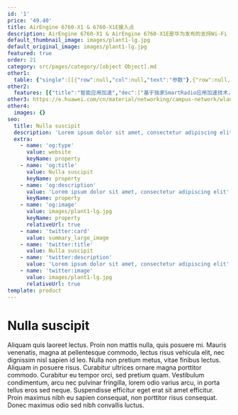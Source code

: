 ```yaml
---
id: '1'
price: '49.40'
title: AirEngine 6760-X1 & 6760-X1E接入点
description: AirEngine 6760-X1 & AirEngine 6760-X1E是华为发布的支持Wi-Fi 6（802.11ax）标准的室内AP。适用于中大型企业办公、教育、制造等场景。
default_thumbnail_image: images/plant1-lg.jpg
default_original_image: images/plant1-lg.jpg
featured: true
order: 21
category: src/pages/category/[object Object].md
other1: 
  table: {"single":[[{"row":null,"col":null,"text":"参数"},{"row":null,"col":null,"text":"AirEngine 6760-X1 & 6760-X1E"}],[{"row":null,"col":null,"text":"尺寸（ 宽 x 深 x 高）"},{"row":null,"col":null,"text":"220mm×220mm×61mm"}],[{"row":null,"col":null,"text":"电源输入"},{"row":null,"col":null,"text":"DC：48V±10%\nPoE供电：满足802.3bt以太网供电标准"}],[{"row":null,"col":null,"text":"最大用户数"},{"row":null,"col":null,"text":"≤1024（双射频模式）\n≤1152（三射频模式）\n说明： 使用环境不同实际用户数存在差异。"}],[{"row":null,"col":null,"text":"接口"},{"row":null,"col":null,"text":"1x10GE + 1xGE电口 + 1x10GE SFP+光口"}],[{"row":null,"col":null,"text":"物联网"},{"row":null,"col":null,"text":"内置物联网插槽"}],[{"row":null,"col":null,"text":"工作温度"},{"row":null,"col":null,"text":" -10℃ ～+50℃"}],[{"row":null,"col":null,"text":"天线类型"},{"row":null,"col":null,"text":"AirEngine 6760-X1：内置智能天线\nAirEngine 6760-X1E：外置天线"}],[{"row":null,"col":null,"text":"MIMO:空间流"},{"row":null,"col":null,"text":"基础能力：\n2.4GHz: 4×4:4, 5GHz: 6×6:6\nRTU License 升级：\n2.4GHz: 4×4:4, 5GHz: 8×8:8\n2.4GHz: 4×4:4, 5GHz-0: 4×4:4, 5GHz-1: 4×4:4"}],[{"row":null,"col":null,"text":"无线协议"},{"row":null,"col":null,"text":"802.11a/b/g/n/ac/ac Wave2/ax"}],[{"row":null,"col":null,"text":"最高速率"},{"row":null,"col":null,"text":"基础能力：8.35Gbps\nRTU License 升级：10.75Gbps"}]]}
other2:
  features: [{"title":"智能应用加速","dec":["基于独家SmartRadio应用加速技术，智能感知VR/AR/游戏等时延敏感类应用，确保多用户并发场景下，业务时延低至10ms，长时间体验无眩晕、无卡顿。"]},{"title":"智能天线","dec":["内置独家双频共口面智能天线，自动抑制干扰，覆盖半径提升20%，同位置信号强度提升100%，给用户带来稳定无死角的覆盖"]},{"title":"物联网扩展","dec":["默认支持蓝牙5.0，此外通过内置双IoT插槽设计以及USB接口，可在一台AP上灵活支持多种物联网协议，如：RFID，ZigBee等，满足各类物联网终端的接入需求"]}]
other3: https://e.huawei.com/cn/material/networking/campus-network/wlan/30b80550222c44e8a311b67a0e870b9c
other4:
  images: {}
seo:
  title: Nulla suscipit
  description: 'Lorem ipsum dolor sit amet, consectetur adipiscing elit'
  extra:
    - name: 'og:type'
      value: website
      keyName: property
    - name: 'og:title'
      value: Nulla suscipit
      keyName: property
    - name: 'og:description'
      value: 'Lorem ipsum dolor sit amet, consectetur adipiscing elit'
      keyName: property
    - name: 'og:image'
      value: images/plant1-lg.jpg
      keyName: property
      relativeUrl: true
    - name: 'twitter:card'
      value: summary_large_image
    - name: 'twitter:title'
      value: Nulla suscipit
    - name: 'twitter:description'
      value: 'Lorem ipsum dolor sit amet, consectetur adipiscing elit'
    - name: 'twitter:image'
      value: images/plant1-lg.jpg
      relativeUrl: true
template: product
---
```


# Nulla suscipit

Aliquam quis laoreet lectus. Proin non mattis nulla, quis posuere mi. Mauris venenatis, magna at pellentesque commodo, lectus risus vehicula elit, nec dignissim nisl sapien id leo. Nulla non pretium metus, vitae finibus lectus. Aliquam in posuere risus. Curabitur ultrices ornare magna porttitor commodo. Curabitur eu tempor orci, sed pretium quam. Vestibulum condimentum, arcu nec pulvinar fringilla, lorem odio varius arcu, in porta tellus eros sed neque. Suspendisse efficitur eget erat sit amet efficitur. Proin maximus nibh eu sapien consequat, non porttitor risus consequat. Donec maximus odio sed nibh convallis luctus.